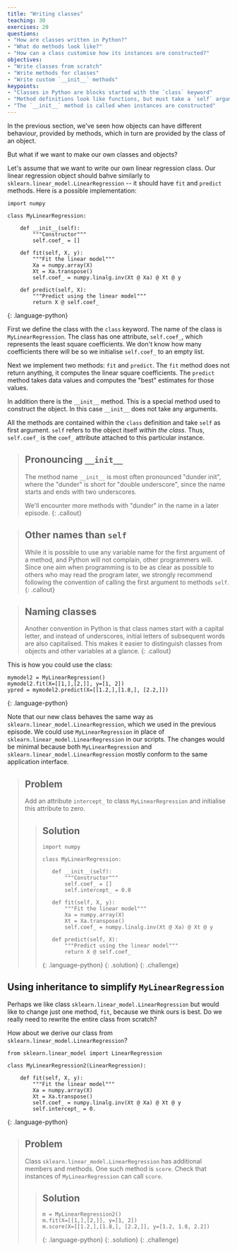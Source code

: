 ```yaml
---
title: "Writing classes"
teaching: 30
exercises: 20
questions:
- "How are classes written in Python?"
- "What do methods look like?"
- "How can a class customise how its instances are constructed?"
objectives:
- "Write classes from scratch"
- "Write methods for classes"
- "Write custom `__init__` methods"
keypoints:
- "Classes in Python are blocks started with the `class` keyword"
- "Method definitions look like functions, but must take a `self` argument"
- "The `__init__` method is called when instances are constructed"
---
```


In the previous section, we've seen how objects can have different behaviour, provided by methods, which in turn are provided by the class of an object.

But what if we want to make our own classes and objects?

Let's assume that we want to write our own linear regression class. Our linear regression object should bahve similarly to `sklearn.linear_model.LinearRegression` -- it should have `fit` and `predict` methods. Here is a possible implementation:

~~~
import numpy

class MyLinearRegression:

    def __init__(self):
        """Constructor"""
        self.coef_ = []

    def fit(self, X, y):
        """Fit the linear model"""
        Xa = numpy.array(X)
        Xt = Xa.transpose()
        self.coef_ = numpy.linalg.inv(Xt @ Xa) @ Xt @ y

    def predict(self, X):
        """Predict using the linear model"""
        return X @ self.coef_
~~~
{: .language-python}

First we define the class with the `class` keyword. The name of the class is `MyLinearRegression`. The class has one attribute, `self.coef_`, which represents the least square coefficients. We don't know how many coefficients there will be so we initialise `self.coef_` to an empty list.

Next we implement two methods: `fit` and `predict`. The `fit` method does not return anything, it computes the linear square coefficients. The 
`predict` method takes data values and computes the "best" estimates for those values.

In addition there is the `__init__` method. This is a special method used to construct the object. In this case `__init__` does not take any arguments. 

All the methods are contained within the `class` definition and take `self` as first argument. `self` refers to the 
object itself _within the class_. Thus, `self.coef_` is the `coef_` attribute attached to this particular instance. 

> ## Pronouncing `__init__`
>
> The method name `__init__` is most often pronounced "dunder init",
> where the "dunder" is short for "double underscore", since the name
> starts and ends with two underscores.
>
> We'll encounter more methods with "dunder" in the name in a later episode.
{: .callout}


> ## Other names than `self`
>
> While it is possible to use any variable name for the first argument of a
> method, and Python will not complain, other programmers will. Since one aim
> when programming is to be as clear as possible to others who may read the
> program later, we strongly recommend following the convention of calling
> the first argument to methods `self`.
{: .callout}

> ## Naming classes
>
> Another convention in Python is that class names start with a capital letter,
> and instead of underscores, initial letters of subsequent words are also
> capitalised. This makes it easier to distinguish classes from objects and
> other variables at a glance.
{: .callout}

This is how you could use the class:
~~~
mymodel2 = MyLinearRegression()
mymodel2.fit(X=[[1,],[2,]], y=[1, 2])
ypred = mymodel2.predict(X=[[1.2,],[1.8,], [2.2,]])
~~~
{: .language-python}

Note that our new class behaves the same way as `sklearn.linear_model.LinearRegression`, which we used in the previous episode. We could use `MyLinearRegression` in place of `sklearn.linear_model.LinearRegression` in our scripts. The changes would be minimal because both `MyLinearRegression` and `sklearn.linear_model.LinearRegression` mostly conform to the same application interface. 

> ## Problem
>
> Add an attribute `intercept_` to  class `MyLinearRegression` and initialise this attribute to zero.
>
>> ## Solution
>>~~~
>>import numpy
>>
>>class MyLinearRegression:
>>
>>    def __init__(self):
>>        """Constructor"""
>>        self.coef_ = []
>>        self.intercept_ = 0.0
>>
>>    def fit(self, X, y):
>>        """Fit the linear model"""
>>        Xa = numpy.array(X)
>>        Xt = Xa.transpose()
>>        self.coef_ = numpy.linalg.inv(Xt @ Xa) @ Xt @ y
>>
>>    def predict(self, X):
>>        """Predict using the linear model"""
>>        return X @ self.coef_
>>~~~
>>{: .language-python}
> {: .solution}
{: .challenge}

## Using inheritance to simplify `MyLinearRegression`

Perhaps we like class `sklearn.linear_model.LinearRegression` but would like to change just one method, `fit`, because we think ours is best. Do we really need to rewrite the entire class from scratch? 

How about we derive our class from `sklearn.linear_model.LinearRegression`? 
~~~
from sklearn.linear_model import LinearRegression

class MyLinearRegression2(LinearRegression):

    def fit(self, X, y):
        """Fit the linear model"""
        Xa = numpy.array(X)
        Xt = Xa.transpose()
        self.coef_ = numpy.linalg.inv(Xt @ Xa) @ Xt @ y
        self.intercept_ = 0.

~~~
{: .language-python}

> ## Problem
>
> Class `sklearn.linear_model.LinearRegression` has additional members and methods. One such method is `score`. Check that instances of `MyLinearRegression` can call `score`.
>
>> ## Solution
>>~~~
>>m = MyLinearRegression2()
>>m.fit(X=[[1,],[2,]], y=[1, 2])
>>m.score(X=[[1.2,],[1.8,], [2.2,]], y=[1.2, 1.8, 2.2])
>>~~~
>>{: .language-python}
> {: .solution}
{: .challenge}
